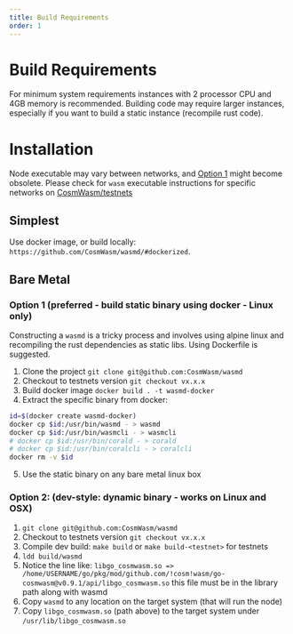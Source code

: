 ```yaml
---
title: Build Requirements
order: 1
---
```


# Build Requirements

For minimum system requirements instances with 2 processor CPU and 4GB memory is recommended.
Building code may require larger instances, especially if you want to build a static instance (recompile rust code).

# Installation

Node executable may vary between networks, and [Option 1](#option-1-preferred-build-static-binary-using-docker-linux-only)
might become obsolete. Please check for `wasm` executable instructions for specific networks on [CosmWasm/testnets](https://github.com/CosmWasm/testnets)

## Simplest

Use docker image, or build locally: `https://github.com/CosmWasm/wasmd/#dockerized`.

## Bare Metal

### Option 1 (preferred - build static binary using docker - Linux only)

Constructing a `wasmd` is a tricky process and involves using alpine linux and recompiling the rust dependencies as static libs. Using Dockerfile is suggested.

1. Clone the project `git clone git@github.com:CosmWasm/wasmd`
2. Checkout to testnets version `git checkout vx.x.x`
3. Build docker image `docker build . -t wasmd-docker`
4. Extract the specific binary from docker:

```sh
id=$(docker create wasmd-docker)
docker cp $id:/usr/bin/wasmd - > wasmd
docker cp $id:/usr/bin/wasmcli - > wasmcli
# docker cp $id:/usr/bin/corald - > corald
# docker cp $id:/usr/bin/coralcli - > coralcli
docker rm -v $id
```

5. Use the static binary on any bare metal linux box

### Option 2: (dev-style: dynamic binary - works on Linux and OSX)

1. `git clone git@github.com:CosmWasm/wasmd`
2. Checkout to testnets version `git checkout vx.x.x`
3. Compile dev build: `make build` or `make build-<testnet>` for testnets
4. `ldd build/wasmd`
5. Notice the line like: `libgo_cosmwasm.so => /home/USERNAME/go/pkg/mod/github.com/!cosm!wasm/go-cosmwasm@v0.9.1/api/libgo_cosmwasm.so`
   this file must be in the library path along with wasmd
6. Copy `wasmd` to any location on the target system (that will run the node)
7. Copy `libgo_cosmwasm.so` (path above) to the target system under `/usr/lib/libgo_cosmwasm.so`
